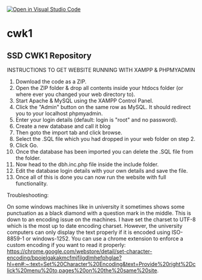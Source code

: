 [![Open in Visual Studio Code](https://classroom.github.com/assets/open-in-vscode-f059dc9a6f8d3a56e377f745f24479a46679e63a5d9fe6f495e02850cd0d8118.svg)](https://classroom.github.com/online_ide?assignment_repo_id=7110303&assignment_repo_type=AssignmentRepo)
# cwk1
## SSD CWK1 Repository

INSTRUCTIONS TO GET WEBSITE RUNNING WITH XAMPP & PHPMYADMIN

1. Download the code as a ZIP.
2. Open the ZIP folder & drop all contents inside your htdocs folder (or where ever you changed your web directory to).
3. Start Apache & MySQL using the XAMPP Control Panel.
4. Click the "Admin" button on the same row as MySQL. It should redirect you to your localhost phpmyadmin.
5. Enter your login details (default: login is "root" and no password).
6. Create a new database and call it blog
7. Then goto the import tab and click browse.
8. Select the .SQL file which you had dropped in your web folder on step 2.
9. Click Go.
10. Once the database has been imported you can delete the .SQL file from the folder.
11. Now head to the dbh.inc.php file inside the include folder.
12. Edit the database login details with your own details and save the file.
13. Once all of this is done you can now run the website with full functionality.


Troubleshooting:

On some windows machines like in university it sometimes shows some punctuation as a black diamond with a question mark in the middle. This is down to an encoding issue on the machines. I have set the charset to UTF-8 which is the most up to date encoding charset. However, the university computers can only display the text properly if it is encoded using ISO-8859-1 or windows-1252. 
You can use a chrome extension to enforce a custom encoding if you want to read it properly:
https://chrome.google.com/webstore/detail/set-character-encoding/bpojelgakakmcfmjfilgdlmhefphglae?hl=en#:~:text=Set%20Character%20Encoding&text=Provide%20right%2Dclick%20menu%20to,pages%20on%20the%20same%20site.
